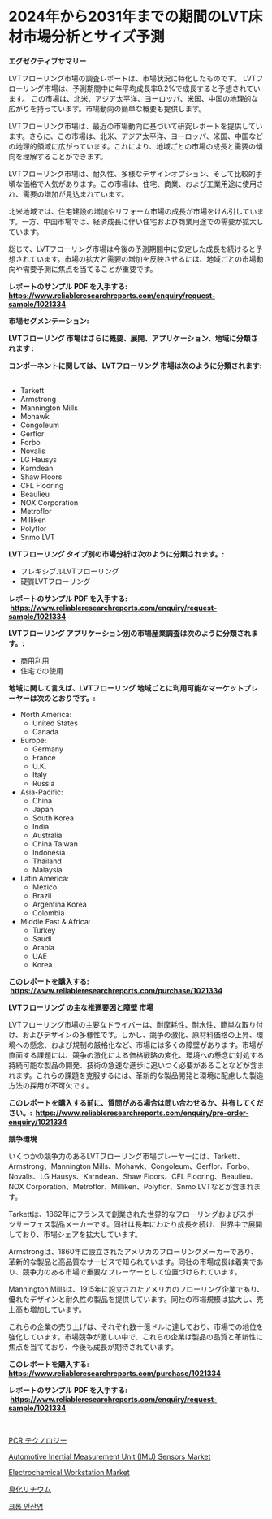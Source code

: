 <p><h1>2024年から2031年までの期間のLVT床材市場分析とサイズ予測</h1></p><p><strong>エグゼクティブサマリー</strong></p>
<p><p>LVTフローリング市場の調査レポートは、市場状況に特化したものです。 LVTフローリング市場は、予測期間中に年平均成長率9.2%で成長すると予想されています。 この市場は、北米、アジア太平洋、ヨーロッパ、米国、中国の地理的な広がりを持っています。市場動向の簡単な概要も提供します。</p><p>LVTフローリング市場は、最近の市場動向に基づいて研究レポートを提供しています。さらに、この市場は、北米、アジア太平洋、ヨーロッパ、米国、中国などの地理的領域に広がっています。これにより、地域ごとの市場の成長と需要の傾向を理解することができます。</p><p>LVTフローリング市場は、耐久性、多様なデザインオプション、そして比較的手頃な価格で人気があります。この市場は、住宅、商業、および工業用途に使用され、需要の増加が見込まれています。</p><p>北米地域では、住宅建設の増加やリフォーム市場の成長が市場をけん引しています。一方、中国市場では、経済成長に伴い住宅および商業用途での需要が拡大しています。</p><p>総じて、LVTフローリング市場は今後の予測期間中に安定した成長を続けると予想されています。市場の拡大と需要の増加を反映させるには、地域ごとの市場動向や需要予測に焦点を当てることが重要です。</p></p>
<p><strong>レポートのサンプル PDF を入手する: <a href="https://www.reliableresearchreports.com/enquiry/request-sample/1021334">https://www.reliableresearchreports.com/enquiry/request-sample/1021334</a></strong></p>
<p><strong>市場セグメンテーション:</strong></p>
<p><strong> LVTフローリング 市場はさらに概要、展開、アプリケーション、地域に分類されます :</strong></p>
<p><strong>コンポーネントに関しては、 LVTフローリング 市場は次のように分類されます: &nbsp;</strong></p>
<p><ul><li>Tarkett</li><li>Armstrong</li><li>Mannington Mills</li><li>Mohawk</li><li>Congoleum</li><li>Gerflor</li><li>Forbo</li><li>Novalis</li><li>LG Hausys</li><li>Karndean</li><li>Shaw Floors</li><li>CFL Flooring</li><li>Beaulieu</li><li>NOX Corporation</li><li>Metroflor</li><li>Milliken</li><li>Polyflor</li><li>Snmo LVT</li></ul></p>
<p><strong> LVTフローリング タイプ別の市場分析は次のように分類されます。:</strong></p>
<p><ul><li>フレキシブルLVTフローリング</li><li>硬質LVTフローリング</li></ul></p>
<p><strong>レポートのサンプル PDF を入手する: &nbsp;<a href="https://www.reliableresearchreports.com/enquiry/request-sample/1021334">https://www.reliableresearchreports.com/enquiry/request-sample/1021334</a></strong></p>
<p><strong> LVTフローリング アプリケーション別の市場産業調査は次のように分類されます。:</strong></p>
<p><ul><li>商用利用</li><li>住宅での使用</li></ul></p>
<p><strong>地域に関して言えば、LVTフローリング 地域ごとに利用可能なマーケットプレーヤーは次のとおりです。:</strong></p>
<p><ul>
    <li>
        North America:
        <ul>
            <li>United States</li>
            <li>Canada</li>
        </ul>
    </li>
    <li>
        Europe:
        <ul>
            <li>Germany</li>
            <li>France</li>
            <li>U.K.</li>
            <li>Italy</li>
            <li>Russia</li>
        </ul>
    </li>
    <li>
        Asia-Pacific:
        <ul>
            <li>China</li>
            <li>Japan</li>
            <li>South Korea</li>
            <li>India</li>
            <li>Australia</li>
            <li>China Taiwan</li>
            <li>Indonesia</li>
            <li>Thailand</li>
            <li>Malaysia</li>
        </ul>
    </li>
    <li>
        Latin America:
        <ul>
            <li>Mexico</li>
            <li>Brazil</li>
            <li>Argentina Korea</li>
            <li>Colombia</li>
        </ul>
    </li>
    <li>
        Middle East & Africa:
        <ul>
            <li>Turkey</li>
            <li>Saudi</li>
            <li>Arabia</li>
            <li>UAE</li>
            <li>Korea</li>
        </ul>
    </li>
    </ul></p>
<p><strong>このレポートを購入する: &nbsp;<a href="https://www.reliableresearchreports.com/purchase/1021334">https://www.reliableresearchreports.com/purchase/1021334</a></strong></p>
<p><strong>LVTフローリング の主な推進要因と障壁 市場</strong></p>
<p><p>LVTフローリング市場の主要なドライバーは、耐摩耗性、耐水性、簡単な取り付け、およびデザインの多様性です。しかし、競争の激化、原材料価格の上昇、環境への懸念、および規制の厳格化など、市場には多くの障壁があります。市場が直面する課題には、競争の激化による価格戦略の変化、環境への懸念に対処する持続可能な製品の開発、技術の急速な進歩に追いつく必要があることなどが含まれます。これらの課題を克服するには、革新的な製品開発と環境に配慮した製造方法の採用が不可欠です。</p></p>
<p><strong>このレポートを購入する前に、質問がある場合は問い合わせるか、共有してください。:&nbsp; <a href="https://www.reliableresearchreports.com/enquiry/pre-order-enquiry/1021334">https://www.reliableresearchreports.com/enquiry/pre-order-enquiry/1021334</a></strong></p>
<p><strong>競争環境</strong></p>
<p><p>いくつかの競争力のあるLVTフローリング市場プレーヤーには、Tarkett、Armstrong、Mannington Mills、Mohawk、Congoleum、Gerflor、Forbo、Novalis、LG Hausys、Karndean、Shaw Floors、CFL Flooring、Beaulieu、NOX Corporation、Metroflor、Milliken、Polyflor、Snmo LVTなどが含まれます。</p><p>Tarkettは、1862年にフランスで創業された世界的なフローリングおよびスポーツサーフェス製品メーカーです。同社は長年にわたり成長を続け、世界中で展開しており、市場シェアを拡大しています。</p><p>Armstrongは、1860年に設立されたアメリカのフローリングメーカーであり、革新的な製品と高品質なサービスで知られています。同社の市場成長は着実であり、競争力のある市場で重要なプレーヤーとして位置づけられています。</p><p>Mannington Millsは、1915年に設立されたアメリカのフローリング企業であり、優れたデザインと耐久性の製品を提供しています。同社の市場規模は拡大し、売上高も増加しています。</p><p>これらの企業の売り上げは、それぞれ数十億ドルに達しており、市場での地位を強化しています。市場競争が激しい中で、これらの企業は製品の品質と革新性に焦点を当てており、今後も成長が期待されています。</p></p>
<p><strong>このレポートを購入する: &nbsp; <a href="https://www.reliableresearchreports.com/purchase/1021334">https://www.reliableresearchreports.com/purchase/1021334</a></strong></p>
<p><strong>レポートのサンプル PDF を入手する: &nbsp;<a href="https://www.reliableresearchreports.com/enquiry/request-sample/1021334">https://www.reliableresearchreports.com/enquiry/request-sample/1021334</a></strong><strong></strong></p>
<p>&nbsp;</p>
<p><p><a href="https://medium.com/@verniebarton2023/pcr%E6%8A%80%E8%A1%93%E3%81%AE%E5%B8%82%E5%A0%B4%E8%A6%8F%E6%A8%A1%E3%81%A8%E5%B8%82%E5%A0%B4%E5%8B%95%E5%90%91-%E5%AE%8C%E5%85%A8%E3%81%AA%E6%A5%AD%E7%95%8C%E6%A6%82%E8%A6%81-2024%E5%B9%B4%E3%81%8B%E3%82%892031%E5%B9%B4%E3%81%BE%E3%81%A7-160e958d975d">PCR テクノロジー</a></p><p><a href="https://issuu.com/reportprime-2/docs/automotive-inertial-measurement-unit-imu-sensors-m">Automotive Inertial Measurement Unit (IMU) Sensors Market</a></p><p><a href="https://view.publitas.com/reportprime-1/electrochemical-workstation-market-furnish-information-about-market-size-market-share-market-dynamics-and-projections-spanning-from-2024-to-2031/">Electrochemical Workstation Market</a></p><p><a href="https://github.com/MosesSpinka1914/Market-Research-Report-List-1/blob/main/918285415931.md">臭化リチウム</a></p><p><a href="https://github.com/vsoq0zknh59/Market-Research-Report-List-1/blob/main/439744014678.md">크롬 인산염</a></p></p>